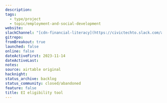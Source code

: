 ```yaml
---
description:
tags:
  - type/project
  - topic/employment-and-social-development
website:
slackChannel: "[cdn-financial-literacy](https://civictechto.slack.com/archives/C065SA0R5GT)"
gitrepo:
fromBreakout: true
launched: false
online: false
dateActiveFirst: 2023-11-14
dateActiveLast:
notes:
source: airtable original
hacknight:
status_archive: backlog
status_community: closed/abandoned
feature: false
title: EI eligibility tool
---
```

